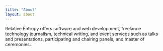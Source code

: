 ```yaml
---
title: "About"
layout: about
---
```


Relative Entropy offers software and web development, freelance technology
journalism, technical writing, and event services such as talks and presentations,
participating and chairing panels, and master of ceremonies.
